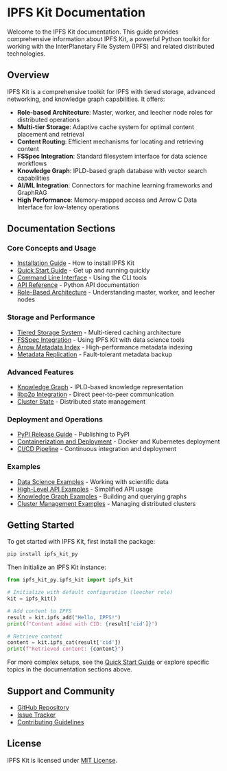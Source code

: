 # IPFS Kit Documentation

Welcome to the IPFS Kit documentation. This guide provides comprehensive information about IPFS Kit, a powerful Python toolkit for working with the InterPlanetary File System (IPFS) and related distributed technologies.

## Overview

IPFS Kit is a comprehensive toolkit for IPFS with tiered storage, advanced networking, and knowledge graph capabilities. It offers:

- **Role-based Architecture**: Master, worker, and leecher node roles for distributed operations
- **Multi-tier Storage**: Adaptive cache system for optimal content placement and retrieval
- **Content Routing**: Efficient mechanisms for locating and retrieving content
- **FSSpec Integration**: Standard filesystem interface for data science workflows
- **Knowledge Graph**: IPLD-based graph database with vector search capabilities
- **AI/ML Integration**: Connectors for machine learning frameworks and GraphRAG
- **High Performance**: Memory-mapped access and Arrow C Data Interface for low-latency operations

## Documentation Sections

### Core Concepts and Usage

- [Installation Guide](installation.md) - How to install IPFS Kit
- [Quick Start Guide](quickstart.md) - Get up and running quickly
- [Command Line Interface](cli.md) - Using the CLI tools
- [API Reference](api_reference.md) - Python API documentation
- [Role-Based Architecture](roles.md) - Understanding master, worker, and leecher nodes

### Storage and Performance

- [Tiered Storage System](tiered_cache.md) - Multi-tiered caching architecture
- [FSSpec Integration](fsspec_integration.md) - Using IPFS Kit with data science tools
- [Arrow Metadata Index](metadata_index.md) - High-performance metadata indexing
- [Metadata Replication](metadata_replication.md) - Fault-tolerant metadata backup

### Advanced Features

- [Knowledge Graph](knowledge_graph.md) - IPLD-based knowledge representation
- [libp2p Integration](libp2p_integration.md) - Direct peer-to-peer communication
- [Cluster State](cluster_state_helpers.md) - Distributed state management

### Deployment and Operations

- [PyPI Release Guide](pypi_release.md) - Publishing to PyPI
- [Containerization and Deployment](containerization.md) - Docker and Kubernetes deployment
- [CI/CD Pipeline](ci_cd_pipeline.md) - Continuous integration and deployment

### Examples

- [Data Science Examples](examples/data_science_examples.md) - Working with scientific data
- [High-Level API Examples](examples/high_level_api_example.md) - Simplified API usage
- [Knowledge Graph Examples](examples/knowledge_graph_example.md) - Building and querying graphs
- [Cluster Management Examples](examples/cluster_management_example.md) - Managing distributed clusters

## Getting Started

To get started with IPFS Kit, first install the package:

```bash
pip install ipfs_kit_py
```

Then initialize an IPFS Kit instance:

```python
from ipfs_kit_py.ipfs_kit import ipfs_kit

# Initialize with default configuration (leecher role)
kit = ipfs_kit()

# Add content to IPFS
result = kit.ipfs_add("Hello, IPFS!")
print(f"Content added with CID: {result['cid']}")

# Retrieve content
content = kit.ipfs_cat(result['cid'])
print(f"Retrieved content: {content}")
```

For more complex setups, see the [Quick Start Guide](quickstart.md) or explore specific topics in the documentation sections above.

## Support and Community

- [GitHub Repository](https://github.com/yourusername/ipfs_kit_py)
- [Issue Tracker](https://github.com/yourusername/ipfs_kit_py/issues)
- [Contributing Guidelines](contributing.md)

## License

IPFS Kit is licensed under [MIT License](https://opensource.org/licenses/MIT).